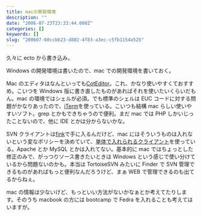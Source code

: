 ```yaml
---
title: macの開発環境
description: ""
date: "2006-07-23T23:33:44.000Z"
categories: []
keywords: []
slug: "200607-60ccbb23-d802-4f83-a3ec-c5fb1154a525"
---
```


久々に ecto から書き込み。

Windows の開発環境は書いたので、mac での開発環境を書いておく。

Mac のエディタはなんといっても[CotEditor](http://www.aynimac.com/p_blog/files/index2.php)。これ、かなり使いやすくておすすめ。こいつを Windows 版に書き直したものがあればそれを使いたいくらいだもん。mac の環境ではシェルが必須。でも標準のシェルは EUC コードに対する問題がかなりあったので、[iTerm](http://iterm.sourceforge.net/)を使っている。こいつも結構 mac らしい使いやすいソフト。grep とかもできちゃうので便利。まだ mac では PHP しかいじったことないので、他に IDE とかは分からないかな。

SVN クライアントは[fink](http://fink.sourceforge.net/index.php?phpLang=ja)で手に入るんだけど、mac にはそういうものは入れないという変なポリシーを決めていて、[単体で入れられるクライアント](http://metissian.com/projects/macosx/subversion/)を使っている。Apache とか MySQL とかは入れてない。基本的に mac ではちょっとした修正のみで、がっつりソース書きたいときは Windows という感じで使い分けているから問題ないのかも。本当は TortoiseSVN みたいに Finder で SVN 管理できるものがあればもっと便利なんだろうけど、まぁ WEB で管理できるのも出てるからねぇ。

mac の情報は少ないけど、もっといい方法がないかなぁとか考えてたりします。そのうち macbook の方には bootcamp で Fedra を入れることも考えてはいますが。
